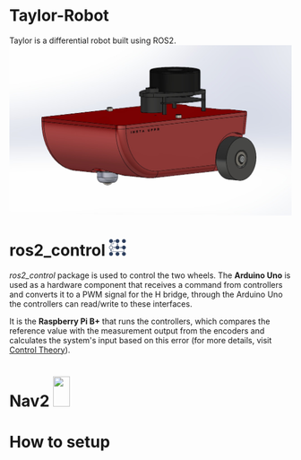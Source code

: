 # Taylor-Robot
Taylor is a differential robot built using ROS2.
![An image of Taylor](/docs/taylor1.jpeg)

# ros2_control <img src="/docs/logo_ros-controls.png" width="30px" height="30px"/> 
*ros2_control* package is used to control the two wheels. The **Arduino Uno** is used as a hardware component that receives a command from controllers and converts it to a PWM signal for the H bridge, through the Arduino Uno the controllers can read/write to these interfaces.

It is the **Raspberry Pi B+** that runs the controllers, which compares the reference value with the measurement output from the encoders and calculates the system's input based on this error (for more details, visit [Control Theory](https://en.wikipedia.org/wiki/Control_theory)).

# Nav2 <img src="https://aws1.discourse-cdn.com/business7/uploads/ros/original/2X/7/781fa8ce870432b9682a95f855b315c454da87c7.png" width="30" height="54"/> 
# How to setup
